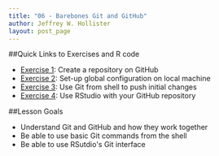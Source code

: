 ```yaml
---
title: "06 - Barebones Git and GitHub"
author: Jeffrey W. Hollister
layout: post_page
---
```





##Quick Links to Exercises and R code
- [Exercise 1](#exercise-1): Create a repository on GitHub
- [Exercise 2](#exercise-2): Set-up global configuration on local machine
- [Exercise 3](#exercise-3): Use Git from shell to push initial changes
- [Exercise 4](#exercise-4): Use RStudio with your GitHub repository


##Lesson Goals
- Understand Git and GitHub and how they work together
- Be able to use basic Git commands from the shell
- Be able to use RSutdio's Git interface
